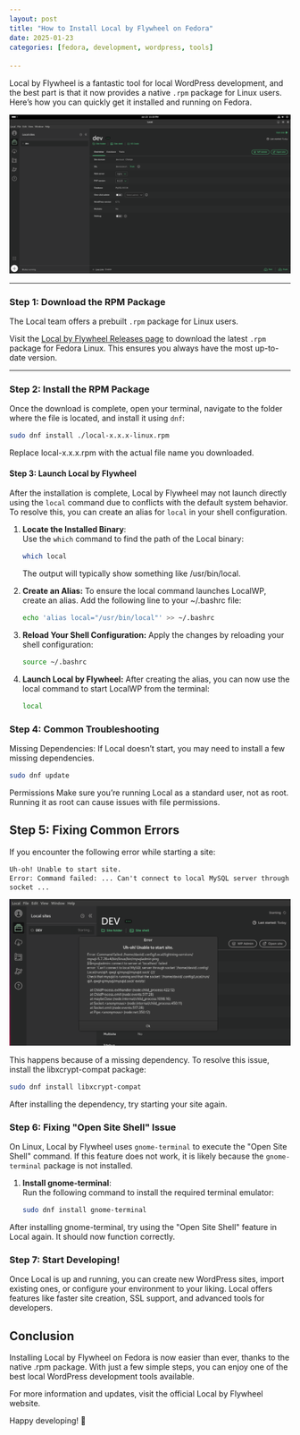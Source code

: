 ```yaml
---
layout: post
title: "How to Install Local by Flywheel on Fedora"
date: 2025-01-23
categories: [fedora, development, wordpress, tools]

---
```


Local by Flywheel is a fantastic tool for local WordPress development, and the best part is that it now provides a native `.rpm` package for Linux users. Here’s how you can quickly get it installed and running on Fedora.

![Local by Flywheel](/screenshots/local-by-flywheel.png)

---

### Step 1: Download the RPM Package

The Local team offers a prebuilt `.rpm` package for Linux users. 

Visit the [Local by Flywheel Releases page](https://localwp.com/releases/) to download the latest `.rpm` package for Fedora Linux. This ensures you always have the most up-to-date version.

---

### Step 2: Install the RPM Package

Once the download is complete, open your terminal, navigate to the folder where the file is located, and install it using `dnf`:

```bash
sudo dnf install ./local-x.x.x-linux.rpm
```
Replace local-x.x.x.rpm with the actual file name you downloaded.

#### Step 3: Launch Local by Flywheel

After the installation is complete, Local by Flywheel may not launch directly using the `local` command due to conflicts with the default system behavior. To resolve this, you can create an alias for `local` in your shell configuration.

1. **Locate the Installed Binary**:  
   Use the `which` command to find the path of the Local binary:

   ```bash
   which local
   ```
    The output will typically show something like /usr/bin/local.
2. **Create an Alias:**
    To ensure the local command launches LocalWP, create an alias. Add the following line to your ~/.bashrc file:

    ```bash
    echo 'alias local="/usr/bin/local"' >> ~/.bashrc
    ```
3. **Reload Your Shell Configuration:**
    Apply the changes by reloading your shell configuration:

    ```bash
    source ~/.bashrc
    ```
4. **Launch Local by Flywheel:**
    After creating the alias, you can now use the local command to start LocalWP from the terminal:
    
    ```bash
    local
    ```

### Step 4: Common Troubleshooting
Missing Dependencies:
If Local doesn’t start, you may need to install a few missing dependencies. 

```bash
sudo dnf update
```

Permissions
Make sure you’re running Local as a standard user, not as root. Running it as root can cause issues with file permissions.

## Step 5: Fixing Common Errors
If you encounter the following error while starting a site:

```vbnet
Uh-oh! Unable to start site.
Error: Command failed: ... Can't connect to local MySQL server through socket ...
```
![Local by Flywheel](/screenshots/error-23-40-00.png)  

This happens because of a missing dependency. To resolve this issue, install the libxcrypt-compat package:

```bash
sudo dnf install libxcrypt-compat
```

After installing the dependency, try starting your site again.

### Step 6: Fixing "Open Site Shell" Issue 

On Linux, Local by Flywheel uses `gnome-terminal` to execute the "Open Site Shell" command. If this feature does not work, it is likely because the `gnome-terminal` package is not installed.

1. **Install gnome-terminal**:  
   Run the following command to install the required terminal emulator:

   ```bash
   sudo dnf install gnome-terminal
   ```
After installing gnome-terminal, try using the "Open Site Shell" feature in Local again. It should now function correctly.

### Step 7: Start Developing!
Once Local is up and running, you can create new WordPress sites, import existing ones, or configure your environment to your liking. Local offers features like faster site creation, SSL support, and advanced tools for developers.

## Conclusion
Installing Local by Flywheel on Fedora is now easier than ever, thanks to the native .rpm package. With just a few simple steps, you can enjoy one of the best local WordPress development tools available.

For more information and updates, visit the official Local by Flywheel website.

Happy developing! 🚀
